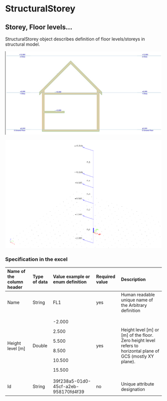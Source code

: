# StructuralStorey

## Storey, Floor levels...

StructuralStorey object describes definition of floor levels/storeys in structural model.

![](../.gitbook/assets/17_structuralstorey_1.png)

![](../.gitbook/assets/17_structuralstorey_2.png)

### Specification in the excel

<table>
  <thead>
    <tr>
      <th style="text-align:left">Name of the column header</th>
      <th style="text-align:left">Type of data</th>
      <th style="text-align:left">Value example or enum definition</th>
      <th style="text-align:left">Required value</th>
      <th style="text-align:left">Description</th>
    </tr>
  </thead>
  <tbody>
    <tr>
      <td style="text-align:left">Name</td>
      <td style="text-align:left">String</td>
      <td style="text-align:left">FL1</td>
      <td style="text-align:left">yes</td>
      <td style="text-align:left">Human readable unique name of the Arbitrary definition</td>
    </tr>
    <tr>
      <td style="text-align:left">Height level [m]</td>
      <td style="text-align:left">Double</td>
      <td style="text-align:left">
        <p>-2.000</p>
        <p>2.500</p>
        <p>5.500</p>
        <p>8.500</p>
        <p>10.500</p>
        <p>15.500
          <br />
        </p>
      </td>
      <td style="text-align:left">yes</td>
      <td style="text-align:left">Height level [m] or [m] of the floor.
        <br />Zero height level refers to horizontal plane of GCS (mostly XY plane).</td>
    </tr>
    <tr>
      <td style="text-align:left">Id</td>
      <td style="text-align:left">String</td>
      <td style="text-align:left">39f238a5-01d0-45cf-a2eb-958170fd4f39</td>
      <td style="text-align:left">no</td>
      <td style="text-align:left">Unique attribute designation</td>
    </tr>
  </tbody>
</table>

